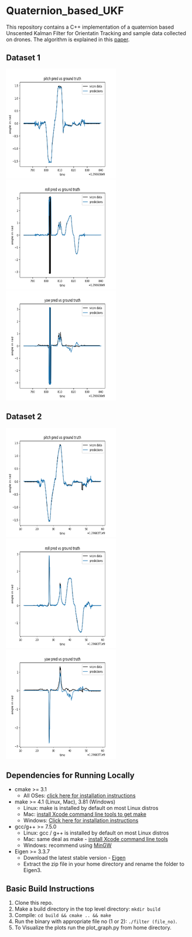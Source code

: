 # Quaternion_based_UKF
This repository contains a C++ implementation of a quaternion based Unscented Kalman Filter for Orientatin Tracking and sample data collected on drones. The algorithm is explained in this [paper](https://ieeexplore.ieee.org/document/1257247).

## Dataset 1
<img src="https://github.com/Ravi3191/Quaternion_based_UKF/blob/main/images/pitch_1.png?raw=true" width="300" height="300"> <img src="https://github.com/Ravi3191/Quaternion_based_UKF/blob/main/images/roll_1.png?raw=true" width="300" height="300"> <img src="https://github.com/Ravi3191/Quaternion_based_UKF/blob/main/images/yaw_1.png?raw=true" width="300" height="300">

## Dataset 2
<img src="https://github.com/Ravi3191/Quaternion_based_UKF/blob/main/images/pitch_2.png?raw=true" width="300" height="300"> <img src="https://github.com/Ravi3191/Quaternion_based_UKF/blob/main/images/roll_2.png?raw=true" width="300" height="300"> <img src="https://github.com/Ravi3191/Quaternion_based_UKF/blob/main/images/yaw_2.png?raw=true" width="300" height="300">


## Dependencies for Running Locally
* cmake >= 3.1
  * All OSes: [click here for installation instructions](https://cmake.org/install/)
* make >= 4.1 (Linux, Mac), 3.81 (Windows)
  * Linux: make is installed by default on most Linux distros
  * Mac: [install Xcode command line tools to get make](https://developer.apple.com/xcode/features/)
  * Windows: [Click here for installation instructions](http://gnuwin32.sourceforge.net/packages/make.htm)
* gcc/g++ >= 7.5.0
  * Linux: gcc / g++ is installed by default on most Linux distros
  * Mac: same deal as make - [install Xcode command line tools](https://developer.apple.com/xcode/features/)
  * Windows: recommend using [MinGW](http://www.mingw.org/)
* Eigen >= 3.3.7
  * Download the latest stable version - [Eigen](http://eigen.tuxfamily.org/index.php?title=Main_Page#Download)
  * Extract the zip file in your home directory and rename the folder to Eigen3.


## Basic Build Instructions
1. Clone this repo.
2. Make a build directory in the top level directory: `mkdir build`
3. Compile: `cd build && cmake .. && make`
4. Run the binary with appropriate file no (1 or 2): `./filter (file_no)`.
5. To Visualize the plots run the plot_graph.py from home directory.
